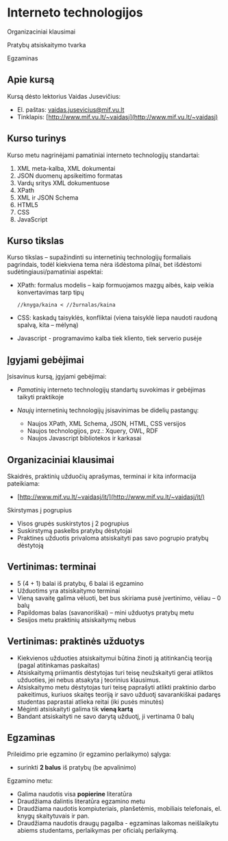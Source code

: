 # Interneto technologijos

Organizaciniai klausimai

Pratybų atsiskaitymo tvarka

Egzaminas

## Apie kursą

Kursą dėsto lektorius Vaidas Jusevičius:
- El. paštas: [vaidas.jusevicius@mif.vu.lt](vaidas.jusevicius@mif.vu.lt)
- Tinklapis: [http://www.mif.vu.lt/~vaidasj](http://www.mif.vu.lt/~vaidasj)

## Kurso turinys

Kurso metu nagrinėjami pamatiniai interneto technologijų standartai:
1. XML meta-kalba, XML dokumentai
2. JSON duomenų apsikeitimo formatas
3. Vardų sritys XML dokumentuose
4. XPath 
5. XML ir JSON Schema
6. HTML5
7. CSS 
8. JavaScript

## Kurso tikslas

Kurso tikslas – supažindinti su internetinių technologijų formaliais pagrindais, todėl kiekviena tema nėra išdėstoma pilnai, bet išdėstomi sudėtingiausi/pamatiniai aspektai:

- XPath: formalus modelis – kaip formuojamos mazgų aibės, kaip veikia konvertavimas tarp tipų

  ```xquery 
  //knyga/kaina < //žurnalas/kaina
  ```

- CSS: kaskadų taisyklės, konfliktai (viena taisyklė liepa naudoti raudoną spalvą, kita – mėlyną)
- Javascript - programavimo kalba tiek kliento, tiek serverio pusėje 

## Įgyjami gebėjimai

Įsisavinus kursą, įgyjami gebėjimai:
- _Pamatinių_ interneto technologijų standartų suvokimas ir gebėjimas taikyti praktikoje
- _Naujų_ internetinių technologijų įsisavinimas be didelių pastangų:

  - Naujos XPath, XML Schema, JSON, HTML, CSS versijos
  - Naujos technologijos, pvz.: Xquery, OWL, RDF
  - Naujos Javascript bibliotekos ir karkasai
  
## Organizaciniai klausimai

Skaidrės, praktinių užduočių aprašymas, terminai ir kita informacija pateikiama:

- [http://www.mif.vu.lt/~vaidasj/it/](http://www.mif.vu.lt/~vaidasj/it/)

Skirstymas į pogrupius

- Visos grupės suskirstytos į 2 pogrupius
- Suskirstymą paskelbs pratybų dėstytojai
- Praktines užduotis privaloma atsiskaityti pas savo pogrupio pratybų dėstytoją

## Vertinimas: terminai

- 5 (4 + 1) balai iš pratybų, 6 balai iš egzamino
- Užduotims yra atsiskaitymo terminai
- Vieną savaitę galima vėluoti, bet bus skiriama pusė įvertinimo, vėliau – 0 balų
- Papildomas balas (savanoriškai) – mini užduotys pratybų metu
- Sesijos metu praktinių atsiskaitymų nebus

## Vertinimas: praktinės užduotys

- Kiekvienos užduoties atsiskaitymui būtina žinoti ją atitinkančią teoriją (pagal atitinkamas paskaitas)
- Atsiskaitymą priimantis dėstytojas turi teisę neužskaityti gerai atliktos užduoties, jei nebus atsakyta į teorinius klausimus.
- Atsiskaitymo metu dėstytojas turi teisę paprašyti atlikti praktinio darbo pakeitimus, kuriuos skaitęs teoriją ir savo užduotį savarankiškai padaręs studentas paprastai atlieka reitai (iki pusės minutės)
- Mėginti atsiskaityti galima tik **vieną kartą**
- Bandant atsiskaityti ne savo darytą užduotį, ji vertinama 0 balų

## Egzaminas 

Prileidimo prie egzamino (ir egzamino perlaikymo) sąlyga:

- surinkti **2 balus** iš pratybų (be apvalinimo)

Egzamino metu:

- Galima naudotis visa **popierine** literatūra
- Draudžiama dalintis literatūra egzamino metu
- Draudžiama naudotis kompiuteriais, planšetėmis, mobiliais telefonais, el. knygų skaitytuvais ir pan.
- Draudžiama naudotis draugų pagalba - egzaminas laikomas neišlaikytu abiems studentams, perlaikymas per oficialų perlaikymą.